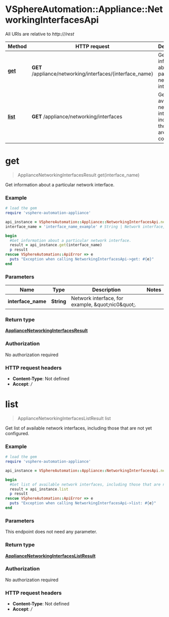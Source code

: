 # VSphereAutomation::Appliance::NetworkingInterfacesApi

All URIs are relative to *http:///rest*

Method | HTTP request | Description
------------- | ------------- | -------------
[**get**](NetworkingInterfacesApi.md#get) | **GET** /appliance/networking/interfaces/{interface_name} | Get information about a particular network interface.
[**list**](NetworkingInterfacesApi.md#list) | **GET** /appliance/networking/interfaces | Get list of available network interfaces, including those that are not yet configured.


# **get**
> ApplianceNetworkingInterfacesResult get(interface_name)

Get information about a particular network interface.

### Example
```ruby
# load the gem
require 'vsphere-automation-appliance'

api_instance = VSphereAutomation::Appliance::NetworkingInterfacesApi.new
interface_name = 'interface_name_example' # String | Network interface, for example, \"nic0\".

begin
  #Get information about a particular network interface.
  result = api_instance.get(interface_name)
  p result
rescue VSphereAutomation::ApiError => e
  puts "Exception when calling NetworkingInterfacesApi->get: #{e}"
end
```

### Parameters

Name | Type | Description  | Notes
------------- | ------------- | ------------- | -------------
 **interface_name** | **String**| Network interface, for example, \&quot;nic0\&quot;. | 

### Return type

[**ApplianceNetworkingInterfacesResult**](ApplianceNetworkingInterfacesResult.md)

### Authorization

No authorization required

### HTTP request headers

 - **Content-Type**: Not defined
 - **Accept**: */*



# **list**
> ApplianceNetworkingInterfacesListResult list

Get list of available network interfaces, including those that are not yet configured.

### Example
```ruby
# load the gem
require 'vsphere-automation-appliance'

api_instance = VSphereAutomation::Appliance::NetworkingInterfacesApi.new

begin
  #Get list of available network interfaces, including those that are not yet configured.
  result = api_instance.list
  p result
rescue VSphereAutomation::ApiError => e
  puts "Exception when calling NetworkingInterfacesApi->list: #{e}"
end
```

### Parameters
This endpoint does not need any parameter.

### Return type

[**ApplianceNetworkingInterfacesListResult**](ApplianceNetworkingInterfacesListResult.md)

### Authorization

No authorization required

### HTTP request headers

 - **Content-Type**: Not defined
 - **Accept**: */*



